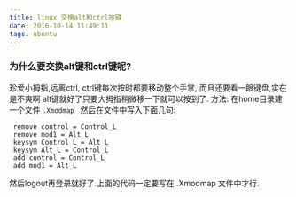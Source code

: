 ```yaml
---
title: linux 交换alt和ctrl按键
date: 2016-10-14 11:49:11
tags: ubuntu
---
```

### 为什么要交换alt键和ctrl键呢?
珍爱小拇指,远离ctrl, ctrl键每次按时都要移动整个手掌, 而且还要看一眼键盘,实在是不爽啊
alt键就好了只要大拇指稍微移一下就可以按到了.
方法:
在home目录建一个文件  ``.Xmodmap ``
然后在文件中写入下面几句:
```
 remove control = Control_L                                                  
 remove mod1 = Alt_L
 keysym Control_L = Alt_L
 keysym Alt_L = Control_L
 add control = Control_L
 add mod1 = Alt_L
 ```
然后logout再登录就好了.上面的代码一定要写在 .Xmodmap 文件中才行.